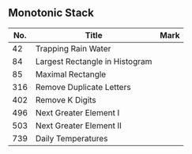 ## Monotonic Stack
| No.  | Title                                                       | Mark |
|------|-------------------------------------------------------------|------|
| 42 | Trapping Rain Water | |
| 84 | Largest Rectangle in Histogram | |
| 85 | Maximal Rectangle | |
| 316 | Remove Duplicate Letters | |
| 402 | Remove K Digits | |
| 496 | Next Greater Element I | |
| 503 | Next Greater Element II | |
| 739 | Daily Temperatures | |
